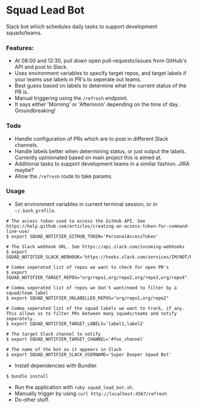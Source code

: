 # Squad Lead Bot

Slack bot which schedules daily tasks to support development squads/teams.

### Features:
 - At 08:00 and 12:30, pull down open pull-requests/issues from GitHub's API and post to Slack.
 - Uses environment variables to specify target repos, and target labels if your teams use labels in PR's to seperate out teams.
 - Best guess based on labels to determine what the current status of the PR is.
 - Manual triggering using the `/refresh` endpoint.
 - It says either 'Morning' or 'Afternoon' depending on the time of day. Groundbreaking!

### Todo
 - Handle configuration of PRs which are to post in different Slack channels.
 - Handle labels better when determining status, or just output the labels. Currently opinionated based on main project this is aimed at.
 - Additional tasks to support development teams in a similar fashion. JIRA maybe?
 - Allow the `/refresh` route to take params.

### Usage

 - Set environment variables in current terminal session, or in `~/.bash_profile`.

```
# The access token used to access the GitHub API. See https://help.github.com/articles/creating-an-access-token-for-command-line-use/
$ export SQUAD_NOTIFIER_GITHUB_TOKEN='PersonalAccessToken'

# The Slack webhook URL. See https://api.slack.com/incoming-webhooks
$ export SQUAD_NOTIFIER_SLACK_WEBHOOK='https://hooks.slack.com/services/IM/NOT/REAL'

# Comma seperated list of repos we want to check for open PR's
$ export SQUAD_NOTIFIER_TARGET_REPOS="org/repo1,org/repo2,org/repo3,org/repo4"

# Comma seperated list of repos we don't want/need to filter by a squad/team label
$ export SQUAD_NOTIFIER_UNLABELLED_REPOS="org/repo1,org/repo2"

# Comma seperated list of the squad labels we want to track, if any. This allows us to filter PRs between many squads/teams and notify seperately.
$ export SQUAD_NOTIFIER_TARGET_LABELS='label1,label2'

# The target Slack channel to notify
$ export SQUAD_NOTIFIER_TARGET_CHANNEL='#foo_channel'

# The name of the bot as it appears in Slack
$ export SQUAD_NOTIFIER_SLACK_USERNAME='Super Dooper Sqaud Bot'
```

 - Install dependencies with Bundler.
```
$ bundle install
```

 - Run the application with `ruby squad_lead_bot.sh`.
 - Manually trigger by using `curl http://localhost:4567/refresh`
 - Do other stuff.

